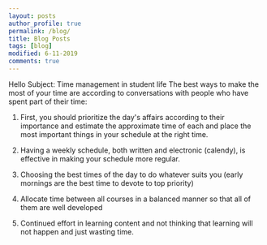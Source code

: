 ```yaml
---
layout: posts
author_profile: true
permalink: /blog/
title: Blog Posts
tags: [blog]
modified: 6-11-2019
comments: true
---
```

Hello
Subject: Time management in student life
The best ways to make the most of your time are according to conversations with people who have spent part of their time:

1. First, you should prioritize the day's affairs according to their importance and estimate the approximate time of each and place the most important things in your schedule at the right time.

2. Having a weekly schedule, both written and electronic (calendy), is effective in making your schedule more regular.

3. Choosing the best times of the day to do whatever suits you (early mornings are the best time to devote to top priority)

4. Allocate time between all courses in a balanced manner so that all of them are well developed

5. Continued effort in learning content and not thinking that learning will not happen and just wasting time.

